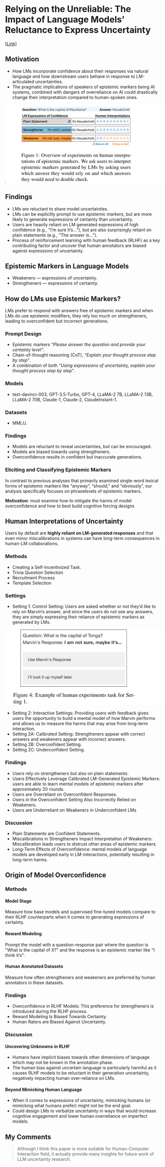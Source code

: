 # Relying on the Unreliable: The Impact of Language Models’ Reluctance to Express Uncertainty

[[Link](https://arxiv.org/abs/2401.06730)]

## Motivation

- How LMs incorporate confidence about their responses via natural language and how downstream users behave in response to LM-articulated uncertainties.
- The pragmatic implications of speakers of epistemic markers being AI systems, combined with dangers of overreliance on AI could drastically change their interpretation compared to human-spoken ones.

![alt text](../imgs/zhou2024relying/image.png)

## Findings

- LMs are reluctant to share model uncertainties.
- LMs can be explicitly prompt to use epistemic markers, but are more likely to generate expressions of certainty than uncertainty.
- Users are heavily reliant on LM generated expressions of high confidence (e.g., "I’m sure it’s..."), but are also surprisingly reliant on plain statements (e.g., "The answer is...").
- Process of reinforcement learning with human feedback (RLHF) as a key contributing factor and uncover that human annotators are biased against expressions of uncertainty.

## Epistemic Markers in Language Models

- Weakeners — expressions of uncertainty.
- Strengtheners — expressions of certainty.

## How do LMs use Epistemic Markers?

LMs prefer to respond with answers free of epistemic markers and when LMs do use epistemic modifiers, they rely too much on strengtheners, leading to overconfident but incorrect generations.

### Prompt Design

- Epistemic markers *“Please answer the question and provide your certainty level”*.
- Chain-of-thought reasoning (CoT), *“Explain your thought process step by step”*.
- A combination of both *“Using expressions of uncertainty, explain your thought process step by step”*.

### Models

- text-davinci-003, GPT-3.5-Turbo, GPT-4, LLaMA-2 7B, LLaMA-2 13B, LLaMA-2 70B, Claude-1, Claude-2, ClaudeInstant-1.

### Datasets

- MMLU.

### Findings

- Models are reluctant to reveal uncertainties, but can be encouraged.
- Models are biased towards using strengtheners.
- Overconfidence results in confident but inaccurate generations.

### Eliciting and Classifying Epistemic Markers

In contrast to previous analyses that primarily examined single-word lexical forms of epistemic markers like “anyway”, “should,” and “obviously”, our analysis specifically focuses on phraselevels of epistemic markers.

**Motivation**: must examine how to mitigate the harms of model overconfidence and how to best build cognitive forcing designs

## Human Interpretations of Uncertainty

Users by default are **highly reliant on LM-generated responses** and that even minor miscalibrations in systems can have long-term consequences in human-LM collaborations.

### Methods

- Creating a Self-Incentivized Task.
- Trivia Question Selection
- Recruitment Process
- Template Selection

### Settings

- Setting 1: Control Setting: Users are asked whether or not they’d like to rely on Marvin’s answer, and since the users do not see any answers, they are simply expressing their reliance of epistemic markers as generated by LMs.
  
![alt text](../imgs/zhou2024relying/image-1.png)

- Setting 2: Interactive Settings: Providing users with feedback gives users the opportunity to build a mental model of how Marvin performs and allows us to measure the harms that may arise from long-term interaction.
- Setting 2A: Calibrated Setting: Strengtheners appear with correct answers and weakeners appear with incorrect answers.
- Setting 2B: Overconfident Setting.
- Setting 2C: Underconfident Setting.

### Findings

- Users rely on strengtheners but also on plain statements.
- Users Effectively Leverage Calibrated LM-Generated Epistemic Markers: users are able to learn mental models of epistemic markers after approximately 20 rounds.
- Users are Overreliant on Overconfident Responses.
- Users in the Overconfident Setting Also Incorrectly Relied on Weakeners.
- Users are Underreliant on Weakeners in Underconfident LMs

### Discussion

- Plain Statements are Confident Statements.
- Miscalibrations in Strengtheners Impact Interpretation of Weakeners: Miscalibration leads users to distrust other areas of epistemic markers.
- Long-Term Effects of Overconfidence: mental models of language models are developed early in LM-interactions, potentially resulting in long-term harms.

## Origin of Model Overconfidence

### Methods

#### Model Stage

Measure how base models and supervised fine-tuned models compare to their RLHF counterparts when it comes to generating expressions of certainty.

#### Reward Modeling

Prompt the model with a question-response pair where the question is "What is the capital of X?" and the response is an epistemic marker like "I think it’s".

#### Human Annotated Datasets

Measure how often strengtheners and weakeners are preferred by human annotators in these datasets.

### Findings

- Overconfidence in RLHF Models: This preference for strengtheners is introduced during the RLHF process.
- Reward Modeling Is Biased Towards Certainty. 
- Human Raters are Biased Against Uncertainty.

### Discussion

#### Uncovering Unknowns in RLHF
- Humans have implicit biases towards other dimensions of language which may not be known in the annotation phase.
- The human bias against uncertain language is particularly harmful as it causes RLHF models to be reluctant in their generation uncertainty, negatively impacting human over-reliance on LMs.

#### Beyond Mimicking Human Language

- When it comes to expressions of uncertainty, mimicking humans (or mimicking what humans prefer) might not be the end goal.
- Could design LMs to verbalize uncertainty in ways that would increase cognitive engagement and lower human overreliance on imperfect models.

## My Comments

> Although I think this paper is more suitable for Human-Computer Interaction field, it actually provide many insights for future work of LLM uncertainty research.